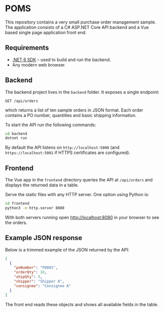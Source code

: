 # POMS

This repository contains a very small purchase order management sample. The
application consists of a C# ASP.NET Core API backend and a Vue based single
page application front end.

## Requirements

* [.NET 6 SDK](https://dotnet.microsoft.com/download/dotnet/6.0) – used to
  build and run the backend.
* Any modern web browser.

## Backend

The backend project lives in the `backend` folder. It exposes a single endpoint:

```
GET /api/orders
```

which returns a list of ten sample orders in JSON format. Each order contains a
PO number, quantities and basic shipping information.

To start the API run the following commands:

```bash
cd backend
dotnet run
```

By default the API listens on `http://localhost:5000` (and `https://localhost:5001`
if HTTPS certificates are configured).

## Frontend

The Vue app in the `frontend` directory queries the API at `/api/orders` and
displays the returned data in a table.

Serve the static files with any HTTP server. One option using Python is:

```bash
cd frontend
python3 -m http.server 8080
```

With both servers running open <http://localhost:8080> in your browser to see
the orders.

## Example JSON response

Below is a trimmed example of the JSON returned by the API:

```json
[
  {
    "poNumber": "PO001",
    "orderQty": 10,
    "shipQty": 5,
    "shipper": "Shipper A",
    "consignee": "Consignee A"
  }
]
```

The front end reads these objects and shows all available fields in the table.

